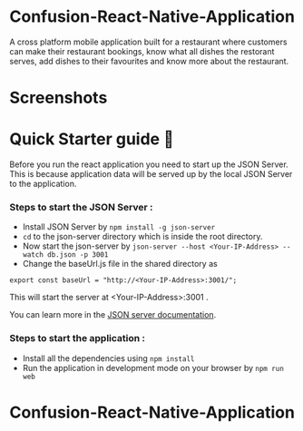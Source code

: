 # Confusion-React-Native-Application

A cross platform mobile application built for a restaurant where customers can make their restaurant bookings, know what all dishes the restorant serves, add dishes to their favourites and know more about the restaurant.

# Screenshots

 
 # Quick Starter guide :rocket:
 
Before you run the react application you need to start up the JSON Server. <br />
This is because application data will be served up by the local JSON Server to the application.

### Steps to start the JSON Server :

- Install JSON Server by `npm install -g json-server`
- `cd` to the json-server directory which is inside the root directory.
- Now start the json-server by `json-server --host <Your-IP-Address> --watch db.json -p 3001`
- Change the baseUrl.js file in the shared directory as 
```
export const baseUrl = "http://<Your-IP-Address>:3001/";
```

This will start the server at \<Your-IP-Address>:3001 .<br />

You can learn more in the [JSON server documentation](https://github.com/typicode/json-server).

### Steps to start the application :

- Install all the dependencies using `npm install`
- Run the application in development mode on your browser by `npm run web`
# Confusion-React-Native-Application
